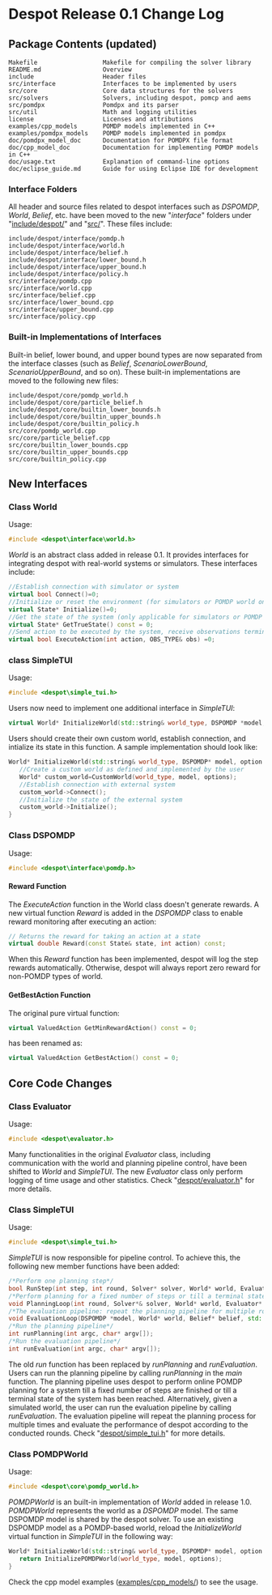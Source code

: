 # Despot Release 0.1 Change Log

## Package Contents (updated)

```
Makefile                  Makefile for compiling the solver library
README.md                 Overview
include                   Header files
src/interface             Interfaces to be implemented by users
src/core                  Core data structures for the solvers
src/solvers               Solvers, including despot, pomcp and aems
src/pomdpx                Pomdpx and its parser
src/util                  Math and logging utilities
license                   Licenses and attributions
examples/cpp_models       POMDP models implemented in C++
examples/pomdpx_models    POMDP models implemented in pomdpx
doc/pomdpx_model_doc      Documentation for POMDPX file format
doc/cpp_model_doc         Documentation for implementing POMDP models in C++
doc/usage.txt             Explanation of command-line options
doc/eclipse_guide.md      Guide for using Eclipse IDE for development
```

### Interface Folders
All header and source files related to despot interfaces such as *DSPOMDP*, *World*, *Belief*, etc. have been moved to the new "*interface*" folders under "[include/despot/](../include/despot)" and "[src/](../src)". These files include:
```
include/despot/interface/pomdp.h
include/despot/interface/world.h
include/despot/interface/belief.h
include/despot/interface/lower_bound.h
include/despot/interface/upper_bound.h
include/despot/interface/policy.h
src/interface/pomdp.cpp
src/interface/world.cpp
src/interface/belief.cpp
src/interface/lower_bound.cpp
src/interface/upper_bound.cpp
src/interface/policy.cpp
```

### Built-in Implementations of Interfaces
Built-in belief, lower bound, and upper bound types are now separated from the interface classes (such as *Belief*, *ScenarioLowerBound*, *ScenarioUpperBound*, and so on). These built-in implementations are moved to the following new files:
```
include/despot/core/pomdp_world.h
include/despot/core/particle_belief.h
include/despot/core/builtin_lower_bounds.h
include/despot/core/builtin_upper_bounds.h
include/despot/core/builtin_policy.h
src/core/pomdp_world.cpp
src/core/particle_belief.cpp
src/core/builtin_lower_bounds.cpp
src/core/builtin_upper_bounds.cpp
src/core/builtin_policy.cpp
``` 

## New Interfaces

### Class World
Usage:
``` c++
#include <despot\interface\world.h>
```
*World* is an abstract class added in release 0.1. It provides interfaces for integrating despot with real-world systems or simulators. These interfaces include:
``` c++
//Establish connection with simulator or system
virtual bool Connect()=0;
//Initialize or reset the environment (for simulators or POMDP world only), return the start state of the system if applicable
virtual State* Initialize()=0;
//Get the state of the system (only applicable for simulators or POMDP world)
virtual State* GetTrueState() const = 0;
//Send action to be executed by the system, receive observations terminal signals from the system
virtual bool ExecuteAction(int action, OBS_TYPE& obs) =0;
```

### class SimpleTUI
Usage:
``` c++
#include <despot\simple_tui.h>
```
Users now need to implement one additional interface in *SimpleTUI*:
``` c++
virtual World* InitializeWorld(std::string& world_type, DSPOMDP *model, option::Option* options);
```
Users should create their own custom world, establish connection, and intialize its state in this function. A sample implementation should look like:
``` c++
World* InitializeWorld(std::string& world_type, DSPOMDP* model, option::Option* options){
   //Create a custom world as defined and implemented by the user
   World* custom_world=CustomWorld(world_type, model, options);
   //Establish connection with external system
   custom_world->Connect();
   //Initialize the state of the external system
   custom_world->Initialize();
}
```

### Class DSPOMDP
Usage:
``` c++
#include <despot\interface\pomdp.h>
```

#### Reward Function
The _ExecuteAction_ function in the World class doesn't generate rewards. A new virtual function *Reward* is added in the _DSPOMDP_ class to enable reward monitoring after executing an action:
``` c++
// Returns the reward for taking an action at a state
virtual double Reward(const State& state, int action) const;
```
When this _Reward_ function has been implemented, despot will log the step rewards automatically. Otherwise, despot will always report zero reward for non-POMDP types of world.

#### GetBestAction Function
The original pure virtual function:
``` c++
virtual ValuedAction GetMinRewardAction() const = 0;
```
has been renamed as:
``` c++
virtual ValuedAction GetBestAction() const = 0;
```

## Core Code Changes

### Class Evaluator
Usage:
``` c++
#include <despot\evaluator.h>
```
Many functionalities in the original *Evaluator* class, including communication with the world and planning pipeline control, have been shifted to *World* and *SimpleTUI*. The new *Evaluator* class only perform logging of time usage and other statistics. Check "[despot/evaluator.h](../include/despot/evaluator.h)" for more details.

### Class SimpleTUI
Usage:
``` c++
#include <despot\simple_tui.h>
```
*SimpleTUI* is now responsible for pipeline control. To achieve this, the following new member functions have been added:

``` c++
/*Perform one planning step*/
bool RunStep(int step, int round, Solver* solver, World* world, Evaluator* evaluator);
/*Perform planning for a fixed number of steps or till a terminal state is reached*/
void PlanningLoop(int round, Solver*& solver, World* world, Evaluator* evaluator);
/*The evaluation pipeline: repeat the planning pipeline for multiple rounds*/
void EvaluationLoop(DSPOMDP *model, World* world, Belief* belief, std::string belief_type, Solver *&solver, Evaluator *evaluator, option::Option *options, clock_t main_clock_start, int num_runs, int start_run);
/*Run the planning pipeline*/
int runPlanning(int argc, char* argv[]);
/*Run the evaluation pipeline*/
int runEvaluation(int argc, char* argv[]);
```
The old *run* function has been replaced by *runPlanning* and *runEvaluation*. Users can run the planning pipeline by calling *runPlanning* in the *main* function. The planning pipeline uses despot to perform online POMDP planning for a system till a fixed number of steps are finished or till a terminal state of the system has been reached. Alternatively, given a simulated world, the user can run the evaluation pipeline by calling *runEvaluation*. The evaluation pipeline will repeat the planning process for multiple times and evaluate the performance of despot according to the conducted rounds. Check "[despot/simple_tui.h](../include/despot/simple_tui.h)" for more details.

### Class POMDPWorld
Usage:
``` c++
#include <despot\core\pomdp_world.h>
```
*POMDPWorld* is an built-in implementation of *World* added in release 1.0. *POMDPWorld* represents the world as a *DSPOMDP* model. The same DSPOMDP model is shared by the despot solver. To use an existing DSPOMDP model as a POMDP-based world, reload the _InitializeWorld_ virtual function in *SimpleTUI* in the following way:
``` c++
World* InitializeWorld(std::string& world_type, DSPOMDP* model, option::Option* options){
   return InitializePOMDPWorld(world_type, model, options);
}
```
Check the cpp model examples ([examples/cpp_models/](../examples/cpp_models)) to see the usage. 



